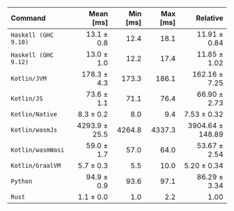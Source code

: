 | Command | Mean [ms] | Min [ms] | Max [ms] | Relative |
|:---|---:|---:|---:|---:|
| `Haskell (GHC 9.10)` | 13.1 ± 0.8 | 12.4 | 18.1 | 11.91 ± 0.84 |
| `Haskell (GHC 9.12)` | 13.0 ± 1.0 | 12.2 | 17.4 | 11.85 ± 1.02 |
| `Kotlin/JVM` | 178.3 ± 4.3 | 173.3 | 186.1 | 162.16 ± 7.25 |
| `Kotlin/JS` | 73.6 ± 1.1 | 71.1 | 76.4 | 66.90 ± 2.73 |
| `Kotlin/Native` | 8.3 ± 0.2 | 8.0 | 9.4 | 7.53 ± 0.32 |
| `Kotlin/wasmJs` | 4293.9 ± 25.5 | 4264.8 | 4337.3 | 3904.64 ± 148.89 |
| `Kotlin/wasmWasi` | 59.0 ± 1.7 | 57.0 | 64.0 | 53.67 ± 2.54 |
| `Kotlin/GraalVM` | 5.7 ± 0.3 | 5.5 | 10.0 | 5.20 ± 0.34 |
| `Python` | 94.9 ± 0.9 | 93.6 | 97.1 | 86.29 ± 3.34 |
| `Rust` | 1.1 ± 0.0 | 1.0 | 2.2 | 1.00 |
